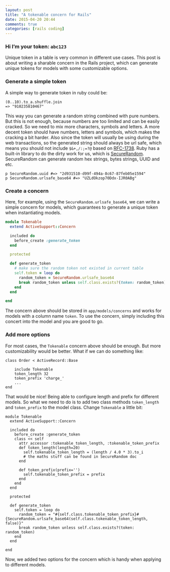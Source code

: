 ```yaml
---
layout: post
title: "A tokenable concern for Rails"
date: 2015-04-20 20:44
comments: true
categories: [rails coding]
---
```


### Hi I’m your token: `abc123`
Unique token in a table is very common in different use cases. This post is about writing a sharable concern in the Rails project, which can generate unique tokens for models with some customizable options.

### Generate a simple token
A simple way to generate token in ruby could be:

	(0..10).to_a.shuffle.join
	=> "910235810467"

This way you can generate a random string combined with pure numbers. But this is not enough, because numbers are too limited and can be easily cracked. So we need to mix more characters, symbols and letters. A more decent token should have numbers, letters and symbols, which makes the cracking a bit harder. Also since the token will usually be using during the web transactions, so the generated string should always be url safe, which means you should not include `$&+,/:;=?@` based on [RFC-1738][1].
Ruby has a built-in library to do the dirty work for us, which is [SecureRandom][2]. SecureRandom can generate random hex strings, bytes strings, UUID and etc.

	p SecureRandom.uuid #=> "2d931510-d99f-494a-8c67-87feb05e1594"
	p SecureRandom.urlsafe_base64 #=> "UZLdOkzop70Ddx-IJR0ABg"

### Create a concern
Here, for example, using the `SecureRandom.urlsafe_base64`, we can write a simple concern for models, which guarantees to generate a unique token when instantiating models.

``` ruby
module Tokenable
  extend ActiveSupport::Concern

  included do
    before_create :generate_token
  end

  protected

  def generate_token
    # make sure the random token not existed in current table
    self.token = loop do
      random_token = SecureRandom.urlsafe_base64
      break random_token unless self.class.exists?(token: random_token)
    end
  end

end
```

The concern above should be stored in `app/models/concerns` and works for models with a column name `token`. To use the concern, simply including this concert into the model and you are good to go.

### Add more options
For most cases, the `Tokenable` concern above should be enough. But more customizability would be better. What if we can do something like:

	class Order < ActiveRecord::Base

	    include Tokenable
	    token_length 32
	    token_prefix 'charge_'
	    ...
	end

That would be nice! Being able to configure length and prefix for different models. So what we need to do is to add two class methods `token_length` and `token_prefix` to the model class. Change `Tokenable` a little bit:

	module Tokenable
	  extend ActiveSupport::Concern

	  included do
	    before_create :generate_token
	    class << self
	      attr_accessor :tokenable_token_length, :tokenable_token_prefix
	      def token_length(length=20)
	        self.tokenable_token_length = (length / 4.0 * 3).to_i
	        # the maths stuff can be found in SecureRandom doc
	      end

	      def token_prefix(prefix='')
	        self.tokenable_token_prefix = prefix
	      end
	    end
	  end

	  protected

	  def generate_token
	    self.token = loop do
	      random_token = "#{self.class.tokenable_token_prefix}#{SecureRandom.urlsafe_base64(self.class.tokenable_token_length, false)}"
	      break random_token unless self.class.exists?(token: random_token)
	    end
	  end

	end

Now, we added two options for the concern which is handy when applying to different models.

[1]:	http://www.rfc-base.org/rfc-1738.html
[2]:	http://ruby-doc.org/stdlib-1.9.3/libdoc/securerandom/rdoc/SecureRandom.html
